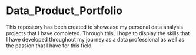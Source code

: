 # Data_Product_Portfolio
This repository has been created to showcase my personal data analysis projects that I have completed. Through this, I hope to display the skills that I have developed throughout my journey as a data professional as well as the passion that I have for this field.
